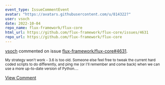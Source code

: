 ```yaml
---
event_type: IssueCommentEvent
avatar: "https://avatars.githubusercontent.com/u/814322?"
user: vsoch
date: 2022-10-04
repo_name: flux-framework/flux-core
html_url: https://github.com/flux-framework/flux-core/issues/4631
repo_url: https://github.com/flux-framework/flux-core
---
```


<a href='https://github.com/vsoch' target='_blank'>vsoch</a> commented on issue <a href='https://github.com/flux-framework/flux-core/issues/4631' target='_blank'>flux-framework/flux-core#4631</a>.

<small>My strategy won't work - 3.6 is too old. Someone else feel free to tweak the current hard coded scripts to do differently, and ping me (or I'll remember and come back) when we can use a more up-to-date version of Python....</small>

<a href='https://github.com/flux-framework/flux-core/issues/4631' target='_blank'>View Comment</a>